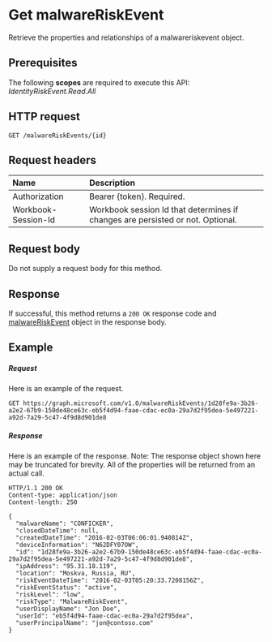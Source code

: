 # Get malwareRiskEvent

Retrieve the properties and relationships of a malwareriskevent object.
## Prerequisites
The following **scopes** are required to execute this API:
*IdentityRiskEvent.Read.All*
## HTTP request
<!-- { "blockType": "ignored" } -->
```http
GET /malwareRiskEvents/{id}
```

## Request headers
| Name      |Description|
|:----------|:----------|
| Authorization  | Bearer {token}. Required.|
| Workbook-Session-Id  | Workbook session Id that determines if changes are persisted or not. Optional.|

## Request body
Do not supply a request body for this method.
## Response
If successful, this method returns a `200 OK` response code and [malwareRiskEvent](../resources/malwareriskevent.md) object in the response body.
## Example
##### Request
Here is an example of the request.
<!-- {
  "blockType": "request",
  "name": "get_malwareriskevent"
}-->
```http
GET https://graph.microsoft.com/v1.0/malwareRiskEvents/1d28fe9a-3b26-a2e2-67b9-150de48ce63c-eb5f4d94-faae-cdac-ec0a-29a7d2f95dea-5e497221-a92d-7a29-5c47-4f9d8d901de8
```
##### Response
Here is an example of the response. Note: The response object shown here may be truncated for brevity. All of the properties will be returned from an actual call.
<!-- {
  "blockType": "response",
  "truncated": true,
  "@odata.type": "microsoft.graph.malwareRiskEvent"
} -->
```http
HTTP/1.1 200 OK
Content-type: application/json
Content-length: 250

{
  "malwareName": "CONFICKER",
  "closedDateTime": null,
  "createdDateTime": "2016-02-03T06:06:01.940814Z",
  "deviceInformation": "N62DFY07OW",
  "id": "1d28fe9a-3b26-a2e2-67b9-150de48ce63c-eb5f4d94-faae-cdac-ec0a-29a7d2f95dea-5e497221-a92d-7a29-5c47-4f9d8d901de8",
  "ipAddress": "95.31.18.119",
  "location": "Moskva, Russia, RU",
  "riskEventDateTime": "2016-02-03T05:20:33.7208156Z",
  "riskEventStatus": "active",
  "riskLevel": "low",
  "riskType": "MalwareRiskEvent",
  "userDisplayName": "Jon Doe",
  "userId": "eb5f4d94-faae-cdac-ec0a-29a7d2f95dea",
  "userPrincipalName": "jon@contoso.com"
}  
```

<!-- uuid: 8fcb5dbc-d5aa-4681-8e31-b001d5168d79
2015-10-25 14:57:30 UTC -->
<!-- {
  "type": "#page.annotation",
  "description": "Get malwareRiskEvent",
  "keywords": "",
  "section": "documentation",
  "tocPath": ""
}-->

